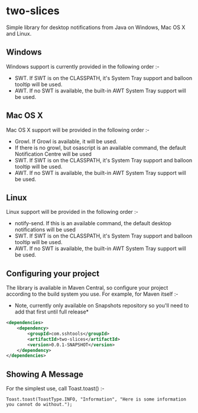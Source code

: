# two-slices
Simple library for desktop notifications from Java on Windows, Mac OS X and Linux.

## Windows

Windows support is currently provided in the following order :-

 * SWT. If SWT is on the CLASSPATH, it's System Tray support and balloon tooltip will be used.
 * AWT. If no SWT is available, the built-in AWT System Tray support will be used. 

## Mac OS X

Mac OS X support will be provided in the following order :-

 * Growl. If Growl is available, it will be used.
 * If there is no growl, but osascript is an available command, the default Notification Centre will be used
 * SWT. If SWT is on the CLASSPATH, it's System Tray support and balloon tooltip will be used.
 * AWT. If no SWT is available, the built-in AWT System Tray support will be used.    
 
## Linux

Linux support will be provided in the following order :-

 * notify-send. If this is an available command, the default desktop notifications will be used
 * SWT. If SWT is on the CLASSPATH, it's System Tray support and balloon tooltip will be used.
 * AWT. If no SWT is available, the built-in AWT System Tray support will be used.

## Configuring your project

The library is available in Maven Central, so configure your project according to the
build system you use. For example, for Maven itself :-

* Note, currently only available on Snapshots repository so you'll need to add that first 
  until full release*

```xml
<dependencies>
	<dependency>
		<groupId>com.sshtools</groupId>
		<artifactId>two-slices</artifactId>
		<version>0.0.1-SNAPSHOT</version>
	</dependency>
</dependencies>
```

## Showing A Message

For the simplest use, call Toast.toast() :-

```
Toast.toast(ToastType.INFO, "Information", "Here is some information you cannot do without.");
```

